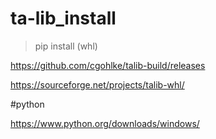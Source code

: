 # ta-lib_install

> pip install (whl)

https://github.com/cgohlke/talib-build/releases

https://sourceforge.net/projects/talib-whl/


#python

https://www.python.org/downloads/windows/
